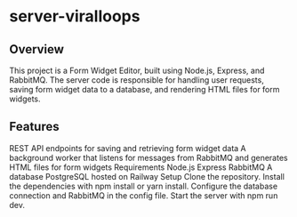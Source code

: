 # server-viralloops
## Overview
This project is a Form Widget Editor, built using Node.js, Express, and RabbitMQ. The server code is responsible for handling user requests, saving form widget data to a database, and rendering HTML files for form widgets.

## Features
REST API endpoints for saving and retrieving form widget data
A background worker that listens for messages from RabbitMQ and generates HTML files for form widgets
Requirements
Node.js
Express
RabbitMQ
A database PostgreSQL hosted on Railway
Setup
Clone the repository.
Install the dependencies with npm install or yarn install.
Configure the database connection and RabbitMQ in the config file.
Start the server with npm run dev.

